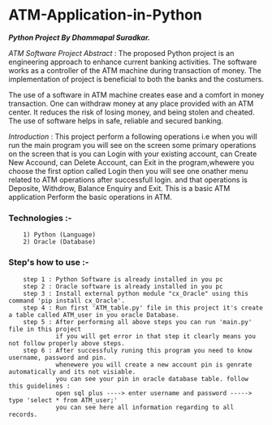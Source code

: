 # ATM-Application-in-Python

___Python Project By Dhammapal Suradkar.___

_ATM Software Project Abstract_ : The proposed Python project is an engineering approach to enhance current banking activities. The software works as a controller of the ATM machine during transaction of money. The implementation of project is beneficial to both the banks and the costumers.

The use of a software in ATM machine creates ease and a comfort in money transaction. One can withdraw money at any place provided with an ATM center. It reduces the risk of losing money, and being stolen and cheated. The use of software helps in safe, reliable and secured banking.

_Introduction_ : This project perform a following operations i.e
when you will run the main program you will see on the screen some primary operations on the screen that is you can Login with your existing account, can Create New Accound, can Delete Account, can Exit in the program,whewere you choose the first option called Login then you will see one onather menu related to ATM operations after successfull login.
and that operations is Deposite, Withdrow, Balance Enquiry and Exit. This is a basic ATM application Perform the basic operations in ATM.

### Technologies :-
        1) Python (Language)
        2) Oracle (Database)

### Step's how to use :-
        step 1 : Python Software is already installed in you pc
        step 2 : Oracle software is already installed in you pc
        step 3 : Install external python module "cx_Oracle" using this command 'pip install cx_Oracle'.
        step 4 : Run first 'ATM_table.py' file in this project it's create a table called ATM_user in you oracle Database.
        step 5 : After performing all above steps you can run 'main.py' file in this project
                 if you will get error in that step it clearly means you not follow properly above steps.
        step 6 : After successfuly runing this program you need to know username, password and pin.
                 whenewere you will create a new account pin is genrate automatically and its not visiable.
                 you can see your pin in oracle database table. follow this guidelines :
                 open sql plus ----> enter username and password -----> type 'select * from ATM_user;'
                 you can see here all information regarding to all records.
